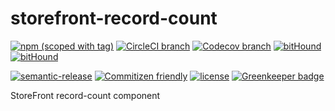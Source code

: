 # storefront-record-count

[![npm (scoped with tag)](https://img.shields.io/npm/v/@storefront/record-count.svg?style=flat-square)](https://www.npmjs.com/package/@storefront/record-count)
[![CircleCI branch](https://img.shields.io/circleci/project/github/groupby/storefront-record-count/master.svg?style=flat-square)](https://circleci.com/gh/groupby/storefront-record-count/tree/master)
[![Codecov branch](https://img.shields.io/codecov/c/github/groupby/storefront-record-count/master.svg?style=flat-square)](https://codecov.io/gh/groupby/storefront-record-count)
[![bitHound](https://img.shields.io/bithound/code/github/groupby/storefront-record-count.svg?style=flat-square)](https://www.bithound.io/github/groupby/storefront-record-count)
[![bitHound](https://img.shields.io/bithound/dependencies/github/groupby/storefront-record-count.svg?style=flat-square)](https://www.bithound.io/github/groupby/storefront-record-count)

[![semantic-release](https://img.shields.io/badge/%20%20%F0%9F%93%A6%F0%9F%9A%80-semantic--release-e10079.svg?style=flat-square)](https://github.com/semantic-release/semantic-release)
[![Commitizen friendly](https://img.shields.io/badge/commitizen-friendly-brightgreen.svg?style=flat-square)](http://commitizen.github.io/cz-cli/)
[![license](https://img.shields.io/github/license/mashape/apistatus.svg?style=flat-square)](https://choosealicense.com/licenses/mit/)
[![Greenkeeper badge](https://badges.greenkeeper.io/groupby/storefront-record-count.svg)](https://greenkeeper.io/)

StoreFront record-count component
